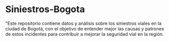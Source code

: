 # Siniestros-Bogota
"Este repositorio contiene datos y análisis sobre los siniestros viales en la ciudad de Bogotá, con el objetivo de entender mejor las causas y patrones de estos incidentes para contribuir a mejorar la seguridad vial en la región.
